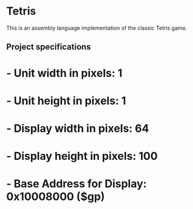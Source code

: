 # Tetris

This is an assembly language implementation of the classic Tetris game.

## Project specifications
# - Unit width in pixels:       1
# - Unit height in pixels:      1
# - Display width in pixels:    64
# - Display height in pixels:   100
# - Base Address for Display:   0x10008000 ($gp)
